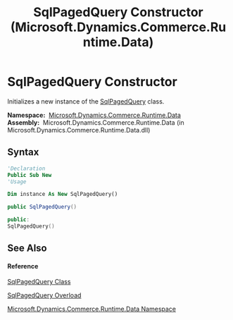 ﻿---
title: SqlPagedQuery Constructor  (Microsoft.Dynamics.Commerce.Runtime.Data)
TOCTitle: SqlPagedQuery Constructor
ms:assetid: M:Microsoft.Dynamics.Commerce.Runtime.Data.SqlPagedQuery.#ctor
ms:mtpsurl: https://technet.microsoft.com/en-us/library/microsoft.dynamics.commerce.runtime.data.sqlpagedquery.sqlpagedquery(v=AX.60)
ms:contentKeyID: 65319065
ms.date: 05/18/2015
mtps_version: v=AX.60
dev_langs:
- vb
- csharp
- c++
---

# SqlPagedQuery Constructor

Initializes a new instance of the [SqlPagedQuery](sqlpagedquery-class-microsoft-dynamics-commerce-runtime-data.md) class.

**Namespace:**  [Microsoft.Dynamics.Commerce.Runtime.Data](microsoft-dynamics-commerce-runtime-data-namespace.md)  
**Assembly:**  Microsoft.Dynamics.Commerce.Runtime.Data (in Microsoft.Dynamics.Commerce.Runtime.Data.dll)

## Syntax

``` vb
'Declaration
Public Sub New
'Usage

Dim instance As New SqlPagedQuery()
```

``` csharp
public SqlPagedQuery()
```

``` c++
public:
SqlPagedQuery()
```

## See Also

#### Reference

[SqlPagedQuery Class](sqlpagedquery-class-microsoft-dynamics-commerce-runtime-data.md)

[SqlPagedQuery Overload](sqlpagedquery-constructor-microsoft-dynamics-commerce-runtime-data.md)

[Microsoft.Dynamics.Commerce.Runtime.Data Namespace](microsoft-dynamics-commerce-runtime-data-namespace.md)

